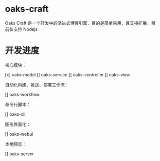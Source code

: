 # oaks-craft

Oaks Craft 是一个开发中的渐进式博客引擎，目的是简单易用，且支持扩展，目前仅支持 Nodejs.

# 开发进度

核心模块：

[x] oaks-model
[] oaks-service
[] oaks-controller
[] oaks-view

自动化构建、推送、部署工作流：

[] oaks-workflow

命令行脚本：

[] oaks-cli

图形界面化：

[] oaks-webui

本地预览：

[] oaks-server
